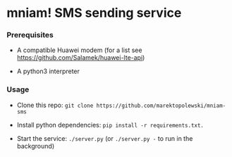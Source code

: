 # mniam! SMS sending service

### Prerequisites

- A compatible Huawei modem (for a list see https://github.com/Salamek/huawei-lte-api)

- A python3 interpreter

### Usage

- Clone this repo: `git clone https://github.com/marektopolewski/mniam-sms`

- Install python dependencies: `pip install -r requirements.txt.`

- Start the service: `./server.py` (or `./server.py -` to run in the background)